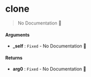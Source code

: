 # clone

> No Documentation 🚧

#### Arguments

- **\_self** : `Fixed` \- No Documentation 🚧

#### Returns

- **arg0** : `Fixed` \- No Documentation 🚧